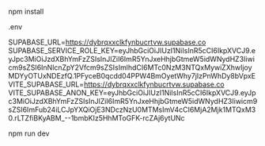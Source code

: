 npm install 



.env

SUPABASE_URL=https://dybrqxxclkfynbucrtvw.supabase.co
SUPABASE_SERVICE_ROLE_KEY=eyJhbGciOiJIUzI1NiIsInR5cCI6IkpXVCJ9.eyJpc3MiOiJzdXBhYmFzZSIsInJlZiI6ImR5YnJxeHhjbGtmeW5idWNydHZ3Iiwicm9sZSI6InNlcnZpY2Vfcm9sZSIsImlhdCI6MTc0NzM3NTQxMywiZXhwIjoyMDYyOTUxNDEzfQ.1PFyceB0qcdd04PPW4BmOyetWhy7jIzPnWhDy8bVpxE
VITE_SUPABASE_URL=https://dybrqxxclkfynbucrtvw.supabase.co
VITE_SUPABASE_ANON_KEY=eyJhbGciOiJIUzI1NiIsInR5cCI6IkpXVCJ9.eyJpc3MiOiJzdXBhYmFzZSIsInJlZiI6ImR5YnJxeHhjbGtmeW5idWNydHZ3Iiwicm9sZSI6ImFub24iLCJpYXQiOjE3NDczNzU0MTMsImV4cCI6MjA2Mjk1MTQxM30.rLTZfiBKyABM_--1bmbKIz5HhMToGFK-rcZAj6ytUNc


npm run dev
